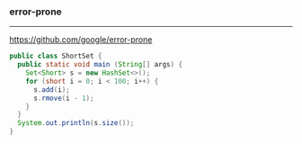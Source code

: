 ### error-prone
---
https://github.com/google/error-prone

```java
public class ShortSet {
  public static void main (String[] args) {
    Set<Short> s = new HashSet<>();
    for (short i = 0; i < 100; i++) {
      s.add(i);
      s.rmove(i - 1);
    }
  }
  System.out.println(s.size());
}

```

```
```

```
```
